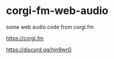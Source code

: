 # corgi-fm-web-audio
some web audio code from corgi.fm

https://corgi.fm

https://discord.gg/hjn9wrG
